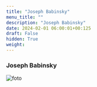 ```yaml
---
title: "Joseph Babinsky"
menu_title: ""
description: "Joseph Babinsky"
date: 2024-02-01 06:00:01+00:125
draft: False
hidden: True
weight:
---
```

### Joseph Babinsky

![foto](/portraits/nl-joseph-babinsky.jpg)
